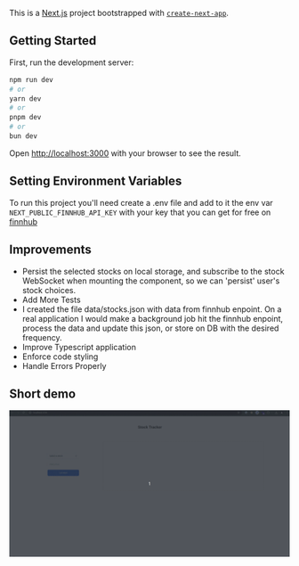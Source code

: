 This is a [Next.js](https://nextjs.org) project bootstrapped with [`create-next-app`](https://nextjs.org/docs/app/api-reference/cli/create-next-app).

## Getting Started

First, run the development server:

```bash
npm run dev
# or
yarn dev
# or
pnpm dev
# or
bun dev
```

Open [http://localhost:3000](http://localhost:3000) with your browser to see the result.

## Setting Environment Variables

To run this project you'll need create a .env file and add to it the env var `NEXT_PUBLIC_FINNHUB_API_KEY` with your key that you can get for free on [finnhub](https://finnhub.io/dashboard)

## Improvements 
- Persist the selected stocks on local storage, and subscribe to the stock WebSocket when mounting the component, so we can 'persist' user's stock choices.
- Add More Tests
- I created the file data/stocks.json with data from finnhub enpoint. On a real application I would make a background job hit the finnhub enpoint, process the data and update this json, or store on DB with the desired frequency.
- Improve Typescript application
- Enforce code styling
- Handle Errors Properly

## Short demo

![Stock Demo](./stock_demo.gif)
